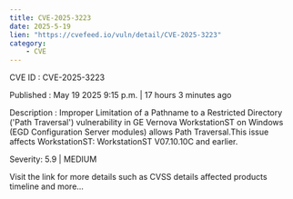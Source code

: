 ```yaml
---
title: CVE-2025-3223
date: 2025-5-19
lien: "https://cvefeed.io/vuln/detail/CVE-2025-3223"
category:
    - CVE
---
```


CVE ID : CVE-2025-3223

Published :  May 19
2025
9:15 p.m. | 17 hours
3 minutes ago

Description : Improper Limitation of a Pathname to a Restricted Directory ('Path Traversal') vulnerability in GE Vernova WorkstationST on Windows (EGD Configuration Server modules) allows Path Traversal.This issue affects WorkstationST: WorkstationST V07.10.10C and earlier.

Severity: 5.9 | MEDIUM

Visit the link for more details
such as CVSS details
affected products
timeline
and more...
